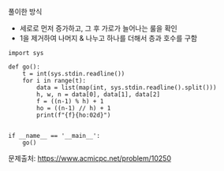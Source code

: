 풀이한 방식 
- 세로로 먼저 증가하고, 그 후 가로가 늘어나는 룰을 확인
- 1을 제거하여 나머지 & 나누고 하나를 더해서 층과 호수를 구함 
```python3
import sys

def go():
    t = int(sys.stdin.readline())
    for i in range(t):
        data = list(map(int, sys.stdin.readline().split()))
        h, w, n = data[0], data[1], data[2]
        f = ((n-1) % h) + 1
        ho = ((n-1) // h) + 1
        print(f"{f}{ho:02d}")


if __name__ == '__main__':
    go()
```

문제출처: https://www.acmicpc.net/problem/10250
